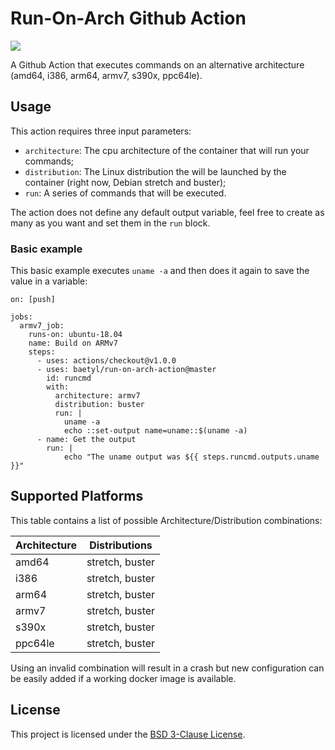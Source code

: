 # Run-On-Arch Github Action


[![](https://github.com/uraimo/run-on-arch-action/workflows/Test/badge.svg)](https://github.com/uraimo/run-on-arch/actions)

A Github Action that executes commands on an alternative architecture (amd64, i386, arm64, armv7, s390x, ppc64le).

## Usage

This action requires three input parameters:

* `architecture`: The cpu architecture of the container that will run your commands;
* `distribution`: The Linux distribution the will be launched by the container (right now, Debian stretch and buster);
* `run`: A series of commands that will be executed.

The action does not define any default output variable, feel free to create as many as you want and set them in the `run` block. 

### Basic example

This basic example executes `uname -a` and then does it again to save the value in a variable:

```
on: [push]

jobs:
  armv7_job:
    runs-on: ubuntu-18.04
    name: Build on ARMv7 
    steps:
      - uses: actions/checkout@v1.0.0
      - uses: baetyl/run-on-arch-action@master
        id: runcmd
        with:
          architecture: armv7
          distribution: buster
          run: |
            uname -a
            echo ::set-output name=uname::$(uname -a)
      - name: Get the output
        run: |
            echo "The uname output was ${{ steps.runcmd.outputs.uname }}"
```

## Supported Platforms

This table contains a list of possible Architecture/Distribution combinations:

| Architecture | Distributions |
| -------- | ------------- |
| amd64    | stretch, buster |
| i386    | stretch, buster |
| arm64    | stretch, buster|
| armv7  | stretch, buster |
| s390x  | stretch, buster |
| ppc64le  | stretch, buster |

Using an invalid combination will result in a crash but new configuration can be easily added if a working docker image is available.

## License

This project is licensed under the [BSD 3-Clause License](https://github.com/baetyl/run-on-arch-action/blob/master/LICENSE).
